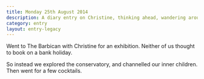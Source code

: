 ```yaml
---
title: Monday 25th August 2014
description: A diary entry on Christine, thinking ahead, wandering around The Barbican, and flaccid cacti
category: entry
layout: entry-legacy
---
```


Went to The Barbican with Christine for an exhibition. Neither of us thought to book on a bank holiday.

So instead we explored the conservatory, and channelled our inner children. Then went for a few cocktails.
